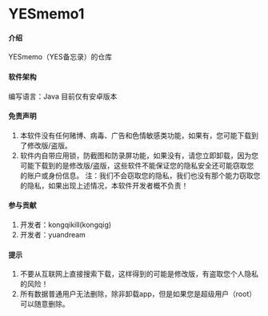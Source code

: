 # YESmemo1

#### 介绍
YESmemo（YES备忘录）的仓库

#### 软件架构
编写语言：Java
目前仅有安卓版本

#### 免责声明

1.  本软件没有任何赌博、病毒、广告和色情敏感类功能，如果有，您可能下载到了修改版/盗版。
2.  软件内自带应用锁，防截图和防录屏功能，如果没有，请您立即卸载，因为您可能下载到的是修改版/盗版，这些软件不能保证您的隐私安全还可能窃取您的账户或身份信息。
注：我们不会窃取您的隐私，我们也没有那个能力窃取您的隐私，如果出现上述情况，本软件开发者概不负责！

#### 参与贡献

1.  开发者：kongqikill(kongqig)
2.  开发者：yuandream


#### 提示

1.  不要从互联网上直接搜索下载，这样得到的可能是修改版，有盗取您个人隐私的风险！
2.  所有数据普通用户无法删除，除非卸载app，但是如果您是超级用户（root）可以随意删除。
